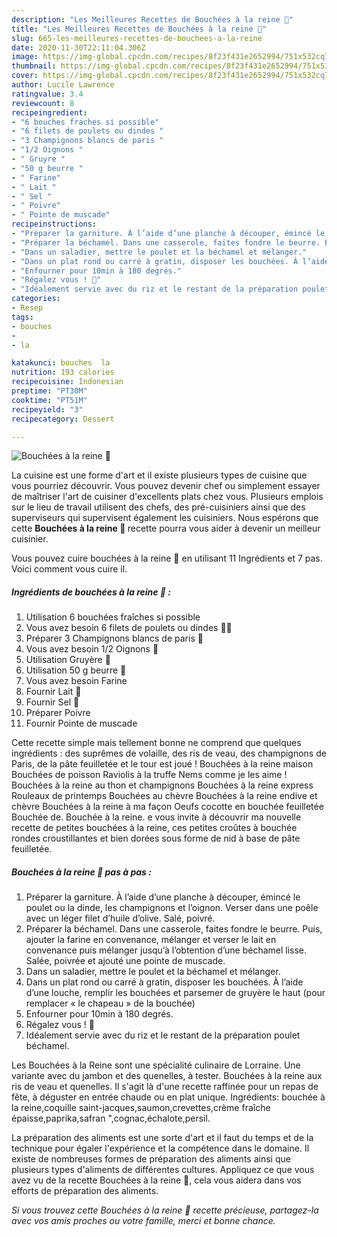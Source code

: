 ```yaml
---
description: "Les Meilleures Recettes de Bouchées à la reine 👑"
title: "Les Meilleures Recettes de Bouchées à la reine 👑"
slug: 665-les-meilleures-recettes-de-bouchees-a-la-reine
date: 2020-11-30T22:11:04.306Z
image: https://img-global.cpcdn.com/recipes/8f23f431e2652994/751x532cq70/bouchees-a-la-reine-👑-photo-principale-de-la-recette.jpg
thumbnail: https://img-global.cpcdn.com/recipes/8f23f431e2652994/751x532cq70/bouchees-a-la-reine-👑-photo-principale-de-la-recette.jpg
cover: https://img-global.cpcdn.com/recipes/8f23f431e2652994/751x532cq70/bouchees-a-la-reine-👑-photo-principale-de-la-recette.jpg
author: Lucile Lawrence
ratingvalue: 3.4
reviewcount: 8
recipeingredient:
- "6 bouches fraches si possible"
- "6 filets de poulets ou dindes "
- "3 Champignons blancs de paris "
- "1/2 Oignons "
- " Gruyre "
- "50 g beurre "
- " Farine"
- " Lait "
- " Sel "
- " Poivre"
- " Pointe de muscade"
recipeinstructions:
- "Préparer la garniture. À l’aide d’une planche à découper, émincé le poulet ou la dinde, les champignons et l’oignon. Verser dans une poêle avec un léger filet d’huile d’olive. Salé, poivré."
- "Préparer la béchamel. Dans une casserole, faites fondre le beurre. Puis, ajouter la farine en convenance, mélanger et verser le lait en convenance puis mélanger jusqu’à l’obtention d’une béchamel lisse. Salée, poivrée et ajouté une pointe de muscade."
- "Dans un saladier, mettre le poulet et la béchamel et mélanger."
- "Dans un plat rond ou carré à gratin, disposer les bouchées. À l’aide d’une louche, remplir les bouchées et parsemer de gruyère le haut (pour remplacer « le chapeau » de la bouchée)"
- "Enfourner pour 10min à 180 degrés."
- "Régalez vous ! 🤤"
- "Idéalement servie avec du riz et le restant de la préparation poulet béchamel."
categories:
- Resep
tags:
- bouches
- 
- la

katakunci: bouches  la 
nutrition: 193 calories
recipecuisine: Indonesian
preptime: "PT30M"
cooktime: "PT51M"
recipeyield: "3"
recipecategory: Dessert

---
```



![Bouchées à la reine 👑](https://img-global.cpcdn.com/recipes/8f23f431e2652994/751x532cq70/bouchees-a-la-reine-👑-photo-principale-de-la-recette.jpg)

La cuisine est une forme d'art et il existe plusieurs types de cuisine que vous pourriez découvrir. Vous pouvez devenir chef ou simplement essayer de maîtriser l'art de cuisiner d'excellents plats chez vous. Plusieurs emplois sur le lieu de travail utilisent des chefs, des pré-cuisiniers ainsi que des superviseurs qui supervisent également les cuisiniers. Nous espérons que cette <strong> Bouchées à la reine 👑 </strong> recette pourra vous aider à devenir un meilleur cuisinier.

<!--inarticleads1-->

Vous pouvez cuire bouchées à la reine 👑 en utilisant 11 Ingrédients et 7 pas. Voici comment vous cuire il.

##### Ingrédients de bouchées à la reine 👑 :

1. Utilisation 6 bouchées fraîches si possible
1. Vous avez besoin 6 filets de poulets ou dindes 🐓🦃
1. Préparer 3 Champignons blancs de paris 🍄
1. Vous avez besoin 1/2 Oignons 🧅
1. Utilisation  Gruyère 🧀
1. Utilisation 50 g beurre 🧈
1. Vous avez besoin  Farine
1. Fournir  Lait 🥛
1. Fournir  Sel 🧂
1. Préparer  Poivre
1. Fournir  Pointe de muscade


Cette recette simple mais tellement bonne ne comprend que quelques ingrédients : des suprêmes de volaille, des ris de veau, des champignons de Paris, de la pâte feuilletée et le tour est joué ! Bouchées à la reine maison Bouchées de poisson Raviolis à la truffe Nems comme je les aime ! Bouchées à la reine au thon et champignons Bouchées à la reine express Rouleaux de printemps Bouchées au chèvre Bouchées à la reine endive et chèvre Bouchées à la reine à ma façon Oeufs cocotte en bouchée feuilletée Bouchée de. Bouchée à la reine. e vous invite à découvrir ma nouvelle recette de petites bouchées à la reine, ces petites croûtes à bouchée rondes croustillantes et bien dorées sous forme de nid à base de pâte feuilletée. 

<!--inarticleads2-->

##### Bouchées à la reine 👑 pas à pas :

1. Préparer la garniture. À l’aide d’une planche à découper, émincé le poulet ou la dinde, les champignons et l’oignon. Verser dans une poêle avec un léger filet d’huile d’olive. Salé, poivré.
1. Préparer la béchamel. Dans une casserole, faites fondre le beurre. Puis, ajouter la farine en convenance, mélanger et verser le lait en convenance puis mélanger jusqu’à l’obtention d’une béchamel lisse. Salée, poivrée et ajouté une pointe de muscade.
1. Dans un saladier, mettre le poulet et la béchamel et mélanger.
1. Dans un plat rond ou carré à gratin, disposer les bouchées. À l’aide d’une louche, remplir les bouchées et parsemer de gruyère le haut (pour remplacer « le chapeau » de la bouchée)
1. Enfourner pour 10min à 180 degrés.
1. Régalez vous ! 🤤
1. Idéalement servie avec du riz et le restant de la préparation poulet béchamel.


Les Bouchées à la Reine sont une spécialité culinaire de Lorraine. Une variante avec du jambon et des quenelles, à tester. Bouchées à la reine aux ris de veau et quenelles. Il s&#39;agit là d&#39;une recette raffinée pour un repas de fête, à déguster en entrée chaude ou en plat unique. Ingrédients: bouchée à la reine,coquille saint-jacques,saumon,crevettes,crème fraîche épaisse,paprika,safran &#34;,cognac,échalote,persil. 

<!--inarticleads1-->

<p>
La préparation des aliments est une sorte d'art et il faut du temps et de la technique pour égaler l'expérience et la compétence dans le domaine. Il existe de nombreuses formes de préparation des aliments ainsi que plusieurs types d'aliments de différentes cultures. Appliquez ce que vous avez vu de la recette Bouchées à la reine 👑, cela vous aidera dans vos efforts de préparation des aliments.
</p>

<p>
<i>Si vous trouvez cette Bouchées à la reine 👑 recette précieuse, partagez-la avec vos amis proches ou votre famille, merci et bonne chance.</i>
</p>
